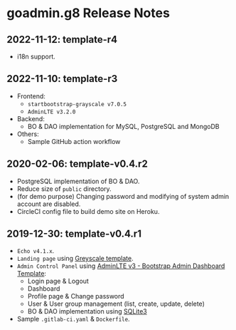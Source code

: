 # goadmin.g8 Release Notes

## 2022-11-12: template-r4

- i18n support.

## 2022-11-10: template-r3

- Frontend:
  - `startbootstrap-grayscale v7.0.5`
  - `AdminLTE v3.2.0`
- Backend:
  - BO & DAO implementation for MySQL, PostgreSQL and MongoDB
- Others:
  - Sample GitHub action workflow

## 2020-02-06: template-v0.4.r2

- PostgreSQL implementation of BO & DAO.
- Reduce size of `public` directory.
- (for demo purpose) Changing password and modifying of system admin account are disabled.
- CircleCI config file to build demo site on Heroku.


## 2019-12-30: template-v0.4.r1

- `Echo v4.1.x`.
- `Landing page` using [Greyscale template](https://startbootstrap.com/themes/grayscale/).
- `Admin Control Panel` using [AdminLTE v3 - Bootstrap Admin Dashboard Template](https://adminlte.io):
  - Login page & Logout
  - Dashboard
  - Profile page & Change password
  - User & User group management (list, create, update, delete)
  - BO & DAO implementation using [SQLite3](https://github.com/mattn/go-sqlite3)
- Sample `.gitlab-ci.yaml` & `Dockerfile`.

